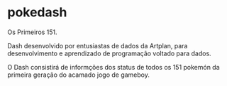 # pokedash

Os Primeiros 151.

Dash desenvolvido por entusiastas de dados da Artplan, para desenvolvimento e aprendizado de programação voltado para dados.

O Dash consistirá de informções dos status de todos os 151 pokemón da primeira geração do acamado jogo de gameboy.  
